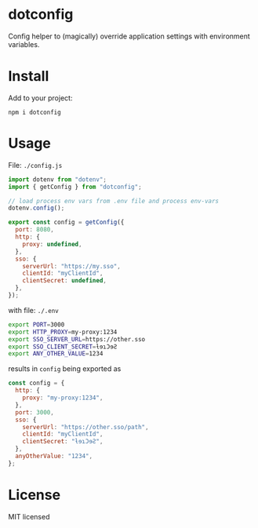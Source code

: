 # dotconfig

Config helper to (magically) override application settings with environment variables.

# Install

Add to your project:

```
npm i dotconfig
```

# Usage

File: `./config.js`

```js
import dotenv from "dotenv";
import { getConfig } from "dotconfig";

// load process env vars from .env file and process env-vars
dotenv.config();

export const config = getConfig({
  port: 8080,
  http: {
    proxy: undefined,
  },
  sso: {
    serverUrl: "https://my.sso",
    clientId: "myClientId",
    clientSecret: undefined,
  },
});
```

with file: `./.env`

```sh
export PORT=3000
export HTTP_PROXY=my-proxy:1234
export SSO_SERVER_URL=https://other.sso
export SSO_CLIENT_SECRET=ƚɘɿƆɘƧ
export ANY_OTHER_VALUE=1234
```

results in `config` being exported as

```js
const config = {
  http: {
    proxy: "my-proxy:1234",
  },
  port: 3000,
  sso: {
    serverUrl: "https://other.sso/path",
    clientId: "myClientId",
    clientSecret: "ƚɘɿƆɘƧ",
  },
  anyOtherValue: "1234",
};
```

# License

MIT licensed
